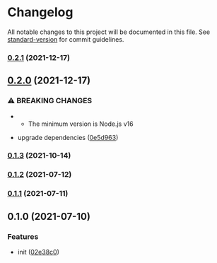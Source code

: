 # Changelog

All notable changes to this project will be documented in this file. See [standard-version](https://github.com/conventional-changelog/standard-version) for commit guidelines.

### [0.2.1](https://github.com/BlackGlory/extra-sitemap/compare/v0.2.0...v0.2.1) (2021-12-17)

## [0.2.0](https://github.com/BlackGlory/extra-sitemap/compare/v0.1.3...v0.2.0) (2021-12-17)


### ⚠ BREAKING CHANGES

* - The minimum version is Node.js v16

* upgrade dependencies ([0e5d963](https://github.com/BlackGlory/extra-sitemap/commit/0e5d963dc09aa4d3cb7118f756176a59ef08bc64))

### [0.1.3](https://github.com/BlackGlory/extra-sitemap/compare/v0.1.2...v0.1.3) (2021-10-14)

### [0.1.2](https://github.com/BlackGlory/extra-sitemap/compare/v0.1.1...v0.1.2) (2021-07-12)

### [0.1.1](https://github.com/BlackGlory/extra-sitemap/compare/v0.1.0...v0.1.1) (2021-07-11)

## 0.1.0 (2021-07-10)


### Features

* init ([02e38c0](https://github.com/BlackGlory/extra-sitemap/commit/02e38c00fd634fa04e990bdb042649f44db2b37e))
